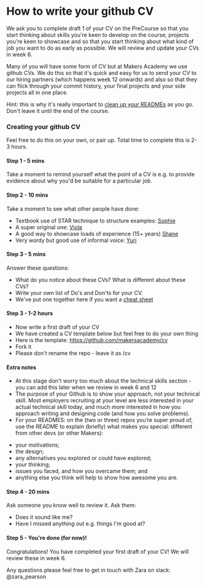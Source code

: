 # How to write your github CV

We ask you to complete draft 1 of your CV on the PreCourse so that you start thinking about skills you're keen to develop on the course, projects you're keen to showcase and so that you start thinking about what kind of job you want to do as early as possible. We will review and update your CVs in week 6.

Many of you will have some form of CV but at Makers Academy we use github CVs. We do this so that it's quick and easy for us to send your CV to our hiring partners (which happens week 12 onwards) and also so that they can flick through your commit history, your final projects and your side projects all in one place.

Hint: this is why it's really important to [clean up your READMEs](https://github.com/makersacademy/pre_course/blob/master/cv/clean_your_github.md) as you go. Don't leave it until the end of the course.

### Creating your github CV
Feel free to do this on your own, or pair up. Total time to complete this is 2-3 hours.

#### Step 1 - 5 mins

Take a moment to remind yourself what the point of a CV is e.g. to provide evidence about why you'd be suitable for a particular job.

#### Step 2 - 10 mins
Take a moment to see what other people have done:
- Textbook use of STAR technique to structure examples: [Sophie](https://github.com/soph-g/CV)
- A super original one: [Viola](https://github.com/ViolaCrellin/CV)
- A good way to showcase loads of experience (15+ years) [Shane](https://github.com/shaneoston72/CV)
- Very wordy but good use of informal voice: [Yuri](https://github.com/yurizhuravel/CV)

#### Step 3 - 5 mins
Answer these questions:
- What do you notice about these CVs? What is different about these CVs?
- Write your own list of Do's and Don'ts for your CV.
- We've put one together here if you want a [cheat sheet](https://github.com/makersacademy/pre_course/blob/master/cv/cv_notes.md)

#### Step 3 - 1-2 hours
- Now write a first draft of your CV
- We have created a CV template below but feel free to do your own thing
- Here is the template: https://github.com/makersacademy/cv
- Fork it
- Please don't rename the repo - leave it as /cv

#### Extra notes
- At this stage don't worry too much about the technical skills section - you can add this later when we review in week 6 and 12
- The purpose of your Github is to show your approach, not your technical skill. Most employers recruiting at your level are less interested in your actual technical skill today, and much more interested in how you approach writing and designing code (and how you solve problems).
- For your READMES: on the (two or three) repos you’re super proud of, use the README to explain (briefly) what makes you special: different from other devs (or other Makers):
* your motivations;
* the design;
* any alternatives you explored or could have explored;
* your thinking;
* issues you faced, and how you overcame them; and
* anything else you think will help to show how awesome you are.

#### Step 4 - 20 mins
Ask someone you know well to review it. Ask them:
- Does it sound like me?
- Have I missed anything out e.g. things I'm good at?

#### Step 5 - You're done (for now)!

Congratulations! You have completed your first draft of your CV! We will review these in week 6.

Any questions please feel free to get in touch with Zara on slack: @zara_pearson
